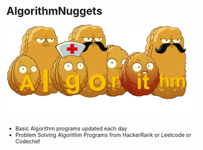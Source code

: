 # AlgorithmNuggets

<img src="https://github.com/Srinivas11789/AlgorithmNuggets/blob/master/images/algorithm_nuggets.png" title="Logo">

* Basic Algorithm programs updated each day
* Problem Solving Algorithm Programs from HackerRank or Leetcode or Codechef


